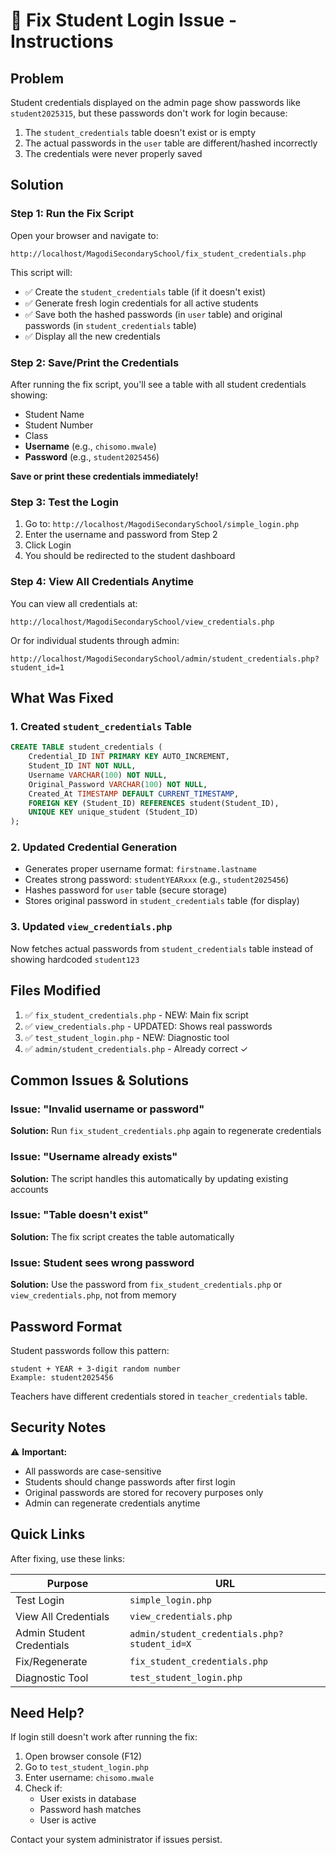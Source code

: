 # 🔧 Fix Student Login Issue - Instructions

## Problem
Student credentials displayed on the admin page show passwords like `student2025315`, but these passwords don't work for login because:
1. The `student_credentials` table doesn't exist or is empty
2. The actual passwords in the `user` table are different/hashed incorrectly
3. The credentials were never properly saved

## Solution

### Step 1: Run the Fix Script
Open your browser and navigate to:
```
http://localhost/MagodiSecondarySchool/fix_student_credentials.php
```

This script will:
- ✅ Create the `student_credentials` table (if it doesn't exist)
- ✅ Generate fresh login credentials for all active students
- ✅ Save both the hashed passwords (in `user` table) and original passwords (in `student_credentials` table)
- ✅ Display all the new credentials

### Step 2: Save/Print the Credentials
After running the fix script, you'll see a table with all student credentials showing:
- Student Name
- Student Number
- Class
- **Username** (e.g., `chisomo.mwale`)
- **Password** (e.g., `student2025456`)

**Save or print these credentials immediately!**

### Step 3: Test the Login
1. Go to: `http://localhost/MagodiSecondarySchool/simple_login.php`
2. Enter the username and password from Step 2
3. Click Login
4. You should be redirected to the student dashboard

### Step 4: View All Credentials Anytime
You can view all credentials at:
```
http://localhost/MagodiSecondarySchool/view_credentials.php
```

Or for individual students through admin:
```
http://localhost/MagodiSecondarySchool/admin/student_credentials.php?student_id=1
```

## What Was Fixed

### 1. Created `student_credentials` Table
```sql
CREATE TABLE student_credentials (
    Credential_ID INT PRIMARY KEY AUTO_INCREMENT,
    Student_ID INT NOT NULL,
    Username VARCHAR(100) NOT NULL,
    Original_Password VARCHAR(100) NOT NULL,
    Created_At TIMESTAMP DEFAULT CURRENT_TIMESTAMP,
    FOREIGN KEY (Student_ID) REFERENCES student(Student_ID),
    UNIQUE KEY unique_student (Student_ID)
);
```

### 2. Updated Credential Generation
- Generates proper username format: `firstname.lastname`
- Creates strong password: `studentYEARxxx` (e.g., `student2025456`)
- Hashes password for `user` table (secure storage)
- Stores original password in `student_credentials` table (for display)

### 3. Updated `view_credentials.php`
Now fetches actual passwords from `student_credentials` table instead of showing hardcoded `student123`

## Files Modified

1. ✅ `fix_student_credentials.php` - NEW: Main fix script
2. ✅ `view_credentials.php` - UPDATED: Shows real passwords
3. ✅ `test_student_login.php` - NEW: Diagnostic tool
4. ✅ `admin/student_credentials.php` - Already correct ✓

## Common Issues & Solutions

### Issue: "Invalid username or password"
**Solution:** Run `fix_student_credentials.php` again to regenerate credentials

### Issue: "Username already exists"
**Solution:** The script handles this automatically by updating existing accounts

### Issue: "Table doesn't exist"
**Solution:** The fix script creates the table automatically

### Issue: Student sees wrong password
**Solution:** Use the password from `fix_student_credentials.php` or `view_credentials.php`, not from memory

## Password Format

Student passwords follow this pattern:
```
student + YEAR + 3-digit random number
Example: student2025456
```

Teachers have different credentials stored in `teacher_credentials` table.

## Security Notes

⚠️ **Important:**
- All passwords are case-sensitive
- Students should change passwords after first login
- Original passwords are stored for recovery purposes only
- Admin can regenerate credentials anytime

## Quick Links

After fixing, use these links:

| Purpose | URL |
|---------|-----|
| Test Login | `simple_login.php` |
| View All Credentials | `view_credentials.php` |
| Admin Student Credentials | `admin/student_credentials.php?student_id=X` |
| Fix/Regenerate | `fix_student_credentials.php` |
| Diagnostic Tool | `test_student_login.php` |

## Need Help?

If login still doesn't work after running the fix:

1. Open browser console (F12)
2. Go to `test_student_login.php`
3. Enter username: `chisomo.mwale`
4. Check if:
   - User exists in database
   - Password hash matches
   - User is active

Contact your system administrator if issues persist.

